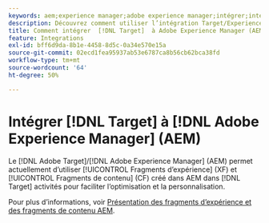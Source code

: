 ```yaml
---
keywords: aem;experience manager;adobe experience manager;intégrer;intégration
description: Découvrez comment utiliser l’intégration Target/Experience Manager.
title: Comment intégrer  [!DNL Target]  à Adobe Experience Manager (AEM) ?
feature: Integrations
exl-id: bff6d9da-8b1e-4458-8d5c-0a34e570e15a
source-git-commit: 02ecd1fea95937ab53e6787ca8b56cb62bca38fd
workflow-type: tm+mt
source-wordcount: '64'
ht-degree: 50%

---
```


# Intégrer [!DNL Target] à [!DNL Adobe Experience Manager] (AEM)

Le [!DNL Adobe Target]/[!DNL Adobe Experience Manager] (AEM) permet actuellement d’utiliser [!UICONTROL Fragments d’expérience] (XF) et [!UICONTROL Fragments de contenu] (CF) créé dans AEM dans [!DNL Target] activités pour faciliter l’optimisation et la personnalisation.

Pour plus d’informations, voir [Présentation des fragments d’expérience et des fragments de contenu AEM](/help/main/c-integrating-target-with-mac/aem/aem-experience-and-content-fragments.md).
